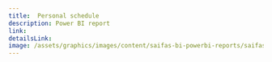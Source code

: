 ```yaml
---
title:  Personal schedule
description: Power BI report
link:
detailsLink:
image: /assets/graphics/images/content/saifas-bi-powerbi-reports/saifas-bi-pbi-report-personal-schedule-300px-300px.png
---
```

